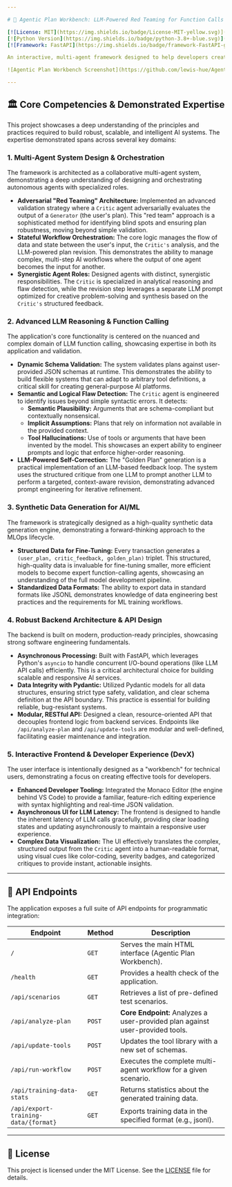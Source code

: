 ```yaml
---

# 🤖 Agentic Plan Workbench: LLM-Powered Red Teaming for Function Calls

[![License: MIT](https://img.shields.io/badge/License-MIT-yellow.svg)](https://opensource.org/licenses/MIT)
[![Python Version](https://img.shields.io/badge/python-3.8+-blue.svg)](https://www.python.org/downloads/)
[![Framework: FastAPI](https://img.shields.io/badge/framework-FastAPI-green.svg)](https://fastapi.tiangolo.com/)

An interactive, multi-agent framework designed to help developers create, validate, and refine LLM function-calling plans. **You define the tools and the plan, and our LLM agents act as your expert red team**, providing critical feedback and generating an optimized "Golden Plan." This project serves as a demonstration of advanced competencies in AI engineering, multi-agent system design, and full-stack application development.

![Agentic Plan Workbench Screenshot](https://github.com/lewis-hue/Agentic-Plan-Workbench/blob/main/Agentic%20Workbench.png)

---
```


## 🏛️ Core Competencies & Demonstrated Expertise

This project showcases a deep understanding of the principles and practices required to build robust, scalable, and intelligent AI systems. The expertise demonstrated spans across several key domains:

### 1. Multi-Agent System Design & Orchestration
The framework is architected as a collaborative multi-agent system, demonstrating a deep understanding of designing and orchestrating autonomous agents with specialized roles.

*   **Adversarial "Red Teaming" Architecture:** Implemented an advanced validation strategy where a `Critic` agent adversarially evaluates the output of a `Generator` (the user's plan). This "red team" approach is a sophisticated method for identifying blind spots and ensuring plan robustness, moving beyond simple validation.
*   **Stateful Workflow Orchestration:** The core logic manages the flow of data and state between the user's input, the `Critic's` analysis, and the LLM-powered plan revision. This demonstrates the ability to manage complex, multi-step AI workflows where the output of one agent becomes the input for another.
*   **Synergistic Agent Roles:** Designed agents with distinct, synergistic responsibilities. The `Critic` is specialized in analytical reasoning and flaw detection, while the revision step leverages a separate LLM prompt optimized for creative problem-solving and synthesis based on the `Critic's` structured feedback.

### 2. Advanced LLM Reasoning & Function Calling
The application's core functionality is centered on the nuanced and complex domain of LLM function calling, showcasing expertise in both its application and validation.

*   **Dynamic Schema Validation:** The system validates plans against user-provided JSON schemas at runtime. This demonstrates the ability to build flexible systems that can adapt to arbitrary tool definitions, a critical skill for creating general-purpose AI platforms.
*   **Semantic and Logical Flaw Detection:** The `Critic` agent is engineered to identify issues beyond simple syntactic errors. It detects:
    *   **Semantic Plausibility:** Arguments that are schema-compliant but contextually nonsensical.
    *   **Implicit Assumptions:** Plans that rely on information not available in the provided context.
    *   **Tool Hallucinations:** Use of tools or arguments that have been invented by the model.
    This showcases an expert ability to engineer prompts and logic that enforce higher-order reasoning.
*   **LLM-Powered Self-Correction:** The "Golden Plan" generation is a practical implementation of an LLM-based feedback loop. The system uses the structured critique from one LLM to prompt another LLM to perform a targeted, context-aware revision, demonstrating advanced prompt engineering for iterative refinement.

### 3. Synthetic Data Generation for AI/ML
The framework is strategically designed as a high-quality synthetic data generation engine, demonstrating a forward-thinking approach to the MLOps lifecycle.

*   **Structured Data for Fine-Tuning:** Every transaction generates a `(user_plan, critic_feedback, golden_plan)` triplet. This structured, high-quality data is invaluable for fine-tuning smaller, more efficient models to become expert function-calling agents, showcasing an understanding of the full model development pipeline.
*   **Standardized Data Formats:** The ability to export data in standard formats like JSONL demonstrates knowledge of data engineering best practices and the requirements for ML training workflows.

### 4. Robust Backend Architecture & API Design
The backend is built on modern, production-ready principles, showcasing strong software engineering fundamentals.

*   **Asynchronous Processing:** Built with FastAPI, which leverages Python's `asyncio` to handle concurrent I/O-bound operations (like LLM API calls) efficiently. This is a critical architectural choice for building scalable and responsive AI services.
*   **Data Integrity with Pydantic:** Utilized Pydantic models for all data structures, ensuring strict type safety, validation, and clear schema definition at the API boundary. This practice is essential for building reliable, bug-resistant systems.
*   **Modular, RESTful API:** Designed a clean, resource-oriented API that decouples frontend logic from backend services. Endpoints like `/api/analyze-plan` and `/api/update-tools` are modular and well-defined, facilitating easier maintenance and integration.

### 5. Interactive Frontend & Developer Experience (DevX)
The user interface is intentionally designed as a "workbench" for technical users, demonstrating a focus on creating effective tools for developers.

*   **Enhanced Developer Tooling:** Integrated the Monaco Editor (the engine behind VS Code) to provide a familiar, feature-rich editing experience with syntax highlighting and real-time JSON validation.
*   **Asynchronous UI for LLM Latency:** The frontend is designed to handle the inherent latency of LLM calls gracefully, providing clear loading states and updating asynchronously to maintain a responsive user experience.
*   **Complex Data Visualization:** The UI effectively translates the complex, structured output from the `Critic` agent into a human-readable format, using visual cues like color-coding, severity badges, and categorized critiques to provide instant, actionable insights.

---

## 📡 API Endpoints

The application exposes a full suite of API endpoints for programmatic integration:

| Endpoint | Method | Description |
|---|---|---|
| `/` | `GET` | Serves the main HTML interface (Agentic Plan Workbench). |
| `/health` | `GET` | Provides a health check of the application. |
| `/api/scenarios` | `GET` | Retrieves a list of pre-defined test scenarios. |
| `/api/analyze-plan`| `POST` | **Core Endpoint:** Analyzes a user-provided plan against user-provided tools. |
| `/api/update-tools`| `POST` | Updates the tool library with a new set of schemas. |
| `/api/run-workflow`| `POST` | Executes the complete multi-agent workflow for a given scenario.|
| `/api/training-data-stats`| `GET` | Returns statistics about the generated training data. |
| `/api/export-training-data/{format}` | `GET` | Exports training data in the specified format (e.g., jsonl).|

---

## 📄 License

This project is licensed under the MIT License. See the [LICENSE](https://opensource.org/licenses/MIT) file for details.
